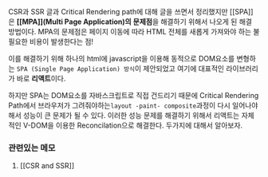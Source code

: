 ---
---




CSR과 SSR 글과 Critical Rendering path에 대해 글을 쓰면서 정리했지만 [[SPA]]은 **[[MPA]](Multi Page Application)의 문제점**을 해결하기 위해서 나오게 된 해결 방법이다. MPA의 문제점은 페이지 이동에 따라 HTML 전체를 새롭게 가져와야 하는 불필요한 비용이 발생한다는 점!

이를 해결하기 위해 하나의 html에 javascript을 이용해 동적으로 DOM요소를 변형하는 `SPA (Single Page Application) 방식`이 제안되었고 여기에 대표적인 라이브러리가 바로 **리액트**이다.

하지만 SPA는 DOM요소를 자바스크립트로 직접 건드리기 때문에 Critical Rendering Path에서 브라우저가 그려줘야하는`layout -paint- composite`과정이 다시 일어나야 해서 성능이 큰 문제가 될 수 있다. 이러한 성능 문제를 해결하기 위해서 리액트는 자체적인 V-DOM을 이용한 Reconcilation으로 해결한다. 두가지에 대해서 알아보자.




### 관련있는 메모
1. [[CSR and SSR]]